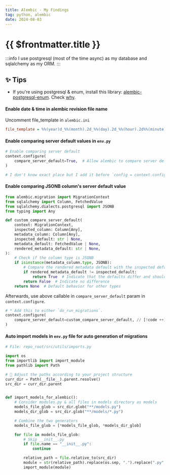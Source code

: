 ```yaml
---
title: Alembic - My Findings
tag: python, alembic
date: 2024-08-03
---
```


# {{ $frontmatter.title }}

:::info
I use postgresql (most of the time async) as my database and sqlalchemy as my ORM.
:::

<!-- ## 📚 Cheatsheet -->

## ✨ Tips

- If you're using postgresql & enum, install this library: [alembic-postgresql-enum](https://pypi.org/project/alembic-postgresql-enum). Check [why](https://github.com/sqlalchemy/alembic/issues/278).

#### Enable date & time in alembic revision file name

Uncomment file_template in `alembic.ini`

```ini
file_template = %%(year)d_%%(month).2d_%%(day).2d_%%(hour).2d%%(minute).2d-%%(rev)s_%%(slug)s
```

#### Enable comparing server default values in `env.py`

```py
# Enable comparing server default
context.configure(
    compare_server_default=True,  # Allow alembic to compare server default // [!code ++]
)

# I don't know exact place but I add it before `config = context.config`
```

#### Enable comparing JSONB column's server default value

```py
from alembic.migration import MigrationContext
from sqlalchemy import Column, FetchedValue
from sqlalchemy.dialects.postgresql import JSONB
from typing import Any

def custom_compare_server_default(
    context: MigrationContext,
    inspected_column: Column[Any],
    metadata_column: Column[Any],
    inspected_default: str | None,
    metadata_default: FetchedValue | None,
    rendered_metadata_default: str | None,
):
    # Check if the column type is JSONB
    if isinstance(metadata_column.type, JSONB):
        # Compare the rendered metadata default with the inspected default
        if rendered_metadata_default != inspected_default:
            return True  # Indicate that the defaults differ and should be updated
        return False  # Indicate no difference
    return None  # Default behavior for other types
```

Afterwards, use above callable in `compare_server_default` param in `context.configure`.

```py
# * Add this to either `do_run_migrations`.
context.configure(
    compare_server_default=custom_compare_server_default, // [!code ++]
)
```

#### Auto import models in `env.py` file for auto generation of migrations

```py
# File: repo_root/src/utils/imports.py

import os
from importlib import import_module
from pathlib import Path

# 🚨 Adjust the paths according to your project structure
curr_dir = Path(__file__).parent.resolve()
src_dir = curr_dir.parent


def import_models_for_alembic():
    # Consider modules.py & all files in models directory as models
    models_file_glob = src_dir.glob("**/models.py")
    models_dir_glob = src_dir.glob("**/models/*.py")

    # Combine the two generators
    models_file_glob = [*models_file_glob, *models_dir_glob]

    for file in models_file_glob:
        # Skip __init__.py
        if file.name == "__init__.py":
            continue

        relative_path = file.relative_to(src_dir)
        module = str(relative_path).replace(os.sep, ".").replace(".py", "")
        import_module(module)
```

<!-- ## 📝 Snippets -->
